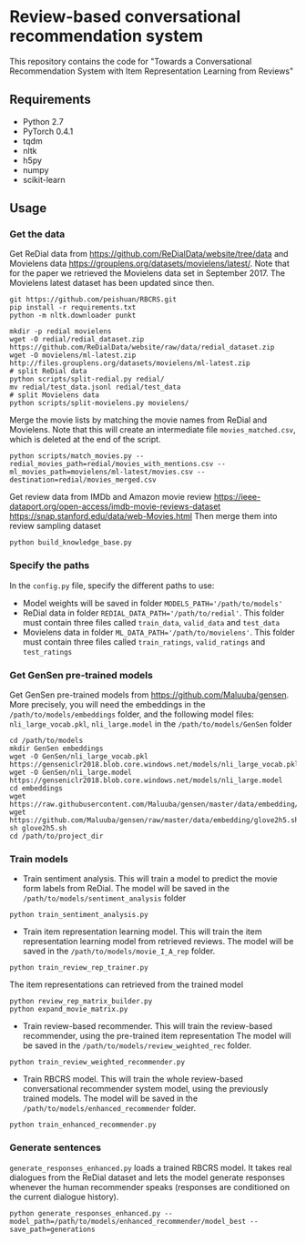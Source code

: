 # Review-based conversational recommendation system 

This repository contains the code for "Towards a Conversational Recommendation System with Item Representation Learning from Reviews"

## Requirements

- Python 2.7
- PyTorch 0.4.1
- tqdm
- nltk
- h5py
- numpy
- scikit-learn

## Usage

### Get the data
Get ReDial data from https://github.com/ReDialData/website/tree/data and Movielens data https://grouplens.org/datasets/movielens/latest/. Note that for the paper we retrieved the Movielens
data set in September 2017. The Movielens latest dataset has been updated since then.
```
git https://github.com/peishuan/RBCRS.git
pip install -r requirements.txt
python -m nltk.downloader punkt

mkdir -p redial movielens
wget -O redial/redial_dataset.zip https://github.com/ReDialData/website/raw/data/redial_dataset.zip
wget -O movielens/ml-latest.zip http://files.grouplens.org/datasets/movielens/ml-latest.zip
# split ReDial data
python scripts/split-redial.py redial/
mv redial/test_data.jsonl redial/test_data
# split Movielens data
python scripts/split-movielens.py movielens/
```

Merge the movie lists by matching the movie names from ReDial and Movielens. Note that this will create an intermediate file `movies_matched.csv`, which is deleted at the end of the script.
```
python scripts/match_movies.py --redial_movies_path=redial/movies_with_mentions.csv --ml_movies_path=movielens/ml-latest/movies.csv --destination=redial/movies_merged.csv
```

Get review data from IMDb and Amazon movie review
https://ieee-dataport.org/open-access/imdb-movie-reviews-dataset
https://snap.stanford.edu/data/web-Movies.html
Then merge them into review sampling dataset
```
python build_knowledge_base.py
```

### Specify the paths

In the `config.py` file, specify the different paths to use:

- Model weights will be saved in folder `MODELS_PATH='/path/to/models'`
- ReDial data in folder `REDIAL_DATA_PATH='/path/to/redial'`.
This folder must contain three files called `train_data`, `valid_data` and `test_data`
- Movielens data in folder `ML_DATA_PATH='/path/to/movielens'`.
This folder must contain three files called `train_ratings`, `valid_ratings` and `test_ratings`

### Get GenSen pre-trained models

Get GenSen pre-trained models from https://github.com/Maluuba/gensen.
More precisely, you will need the embeddings in the `/path/to/models/embeddings` folder, and 
the following model files: `nli_large_vocab.pkl`, `nli_large.model` in the `/path/to/models/GenSen` folder
```
cd /path/to/models
mkdir GenSen embeddings
wget -O GenSen/nli_large_vocab.pkl https://genseniclr2018.blob.core.windows.net/models/nli_large_vocab.pkl
wget -O GenSen/nli_large.model https://genseniclr2018.blob.core.windows.net/models/nli_large.model
cd embeddings
wget https://raw.githubusercontent.com/Maluuba/gensen/master/data/embedding/glove2h5.py
wget https://github.com/Maluuba/gensen/raw/master/data/embedding/glove2h5.sh
sh glove2h5.sh
cd /path/to/project_dir
```

### Train models

- Train sentiment analysis. This will train a model to predict the movie form labels from ReDial.
The model will be saved in the `/path/to/models/sentiment_analysis` folder
```
python train_sentiment_analysis.py
```
- Train item representation learning model. This will train the item representation learning model from retrieved reviews.
 The model will be saved in the `/path/to/models/movie_I_A_rep` folder.
```
python train_review_rep_trainer.py
```
The item representations can retrieved from the trained model
```
python review_rep_matrix_builder.py
python expand_movie_matrix.py
```
- Train review-based recommender. This will train the review-based recommender, using the pre-trained item representation
 The model will be saved in the `/path/to/models/review_weighted_rec` folder.
```
python train_review_weighted_recommender.py
```
- Train RBCRS model. This will train the whole review-based conversational recommender system model, using the previously trained models.
 The model will be saved in the `/path/to/models/enhanced_recommender` folder.
```
python train_enhanced_recommender.py
```

### Generate sentences
`generate_responses_enhanced.py` loads a trained RBCRS model. 
It takes real dialogues from the ReDial dataset and lets the model generate responses whenever the human recommender speaks
(responses are conditioned on the current dialogue history).
```
python generate_responses_enhanced.py --model_path=/path/to/models/enhanced_recommender/model_best --save_path=generations
```

